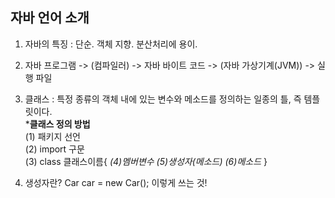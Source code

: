 ## 자바 언어 소개  

1. 자바의 특징 : 단순. 객체 지향. 분산처리에 용이.  

2. 자바 프로그램 -> (컴파일러) -> 자바 바이트 코드 -> (자바 가상기계(JVM)) -> 실행 파일  

3. 클래스 : 특정 종류의 객체 내에 있는 변수와 메소드를 정의하는 일종의 틀, 즉 템플릿이다.  
   ***클래스 정의 방법**  
    (1) 패키지 선언  
    (2) import 구문  
    (3) class 클래스이름{ *(4)멤버변수 (5)생성자(메소드) (6)메소드* }  
    
4. 생성자란? Car car = new Car(); 이렇게 쓰는 것!
